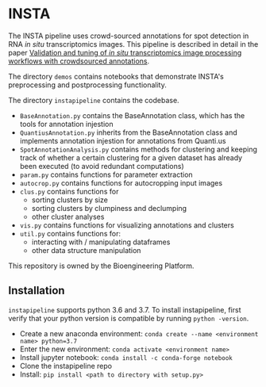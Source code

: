 # INSTA
The INSTA pipeline uses crowd-sourced annotations for spot detection in RNA _in situ_ transcriptomics images. This pipeline is described in detail in the paper [Validation and tuning of _in situ_ transcriptomics image processing workflows with crowdsourced annotations](https://journals.plos.org/ploscompbiol/article?id=10.1371/journal.pcbi.1009274).

The directory `demos` contains notebooks that demonstrate INSTA's preprocessing and postprocessing functionality.

The directory `instapipeline` contains the codebase.
- `BaseAnnotation.py` contains the BaseAnnotation class, which has the tools for annotation injestion
- `QuantiusAnnotation.py` inherits from the BaseAnnotation class and implements annotation injestion for annotations from Quanti.us
- `SpotAnnotationAnalysis.py` contains methods for clustering and keeping track of whether a certain clustering for a given dataset has already been executed (to avoid redundant computations)
- `param.py` contains functions for parameter extraction
- `autocrop.py` contains functions for autocropping input images
- `clus.py` contains functions for
    - sorting clusters by size
    - sorting clusters by clumpiness and declumping
    - other cluster analyses
- `vis.py` contains functions for visualizing annotations and clusters
- `util.py` contains functions for:
    - interacting with / manipulating dataframes
    - other data structure manipulation

This repository is owned by the Bioengineering Platform.

## Installation
`instapipeline` supports python 3.6 and 3.7. To install instapipeline, first verify that your python version is compatible by running `python -version`.

- Create a new anaconda environment: `conda create --name <environment name> python=3.7`
- Enter the new environment: `conda activate <environment name>`
- Install jupyter notebook: `conda install -c conda-forge notebook`
- Clone the instapipeline repo
- Install: `pip install <path to directory with setup.py>`
